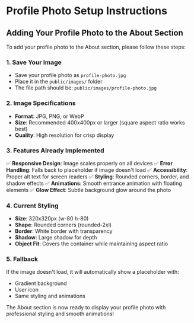# Profile Photo Setup Instructions

## Adding Your Profile Photo to the About Section

To add your profile photo to the About section, please follow these steps:

### 1. Save Your Image
- Save your profile photo as `profile-photo.jpg`
- Place it in the `public/images/` folder
- The file path should be: `public/images/profile-photo.jpg`

### 2. Image Specifications
- **Format**: JPG, PNG, or WebP
- **Size**: Recommended 400x400px or larger (square aspect ratio works best)
- **Quality**: High resolution for crisp display

### 3. Features Already Implemented
✅ **Responsive Design**: Image scales properly on all devices
✅ **Error Handling**: Falls back to placeholder if image doesn't load
✅ **Accessibility**: Proper alt text for screen readers
✅ **Styling**: Rounded corners, border, and shadow effects
✅ **Animations**: Smooth entrance animation with floating elements
✅ **Glow Effect**: Subtle background glow around the photo

### 4. Current Styling
- **Size**: 320x320px (w-80 h-80)
- **Shape**: Rounded corners (rounded-2xl)
- **Border**: White border with transparency
- **Shadow**: Large shadow for depth
- **Object Fit**: Covers the container while maintaining aspect ratio

### 5. Fallback
If the image doesn't load, it will automatically show a placeholder with:
- Gradient background
- User icon
- Same styling and animations

The About section is now ready to display your profile photo with professional styling and smooth animations!
